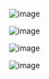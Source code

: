 ![image](https://github.com/user-attachments/assets/83f545de-eb28-4cda-ae77-044664356064)

![image](https://github.com/user-attachments/assets/74e843e5-d7d7-4111-97f7-9d7cd91460c7)

![image](https://github.com/user-attachments/assets/6cc1a3bb-75b8-4006-bd4d-e2551ae8534b)

![image](https://github.com/user-attachments/assets/6287b53a-c8be-4441-837e-c648356cdb0c)
